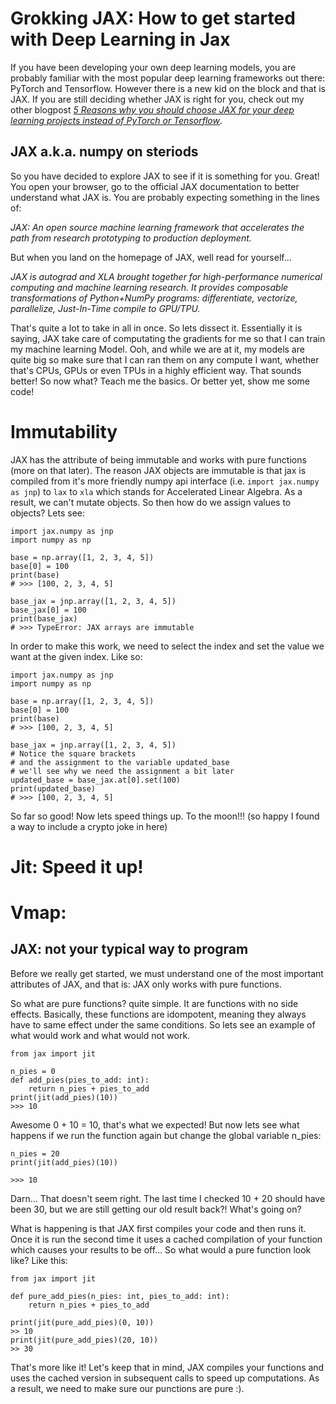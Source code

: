 # Grokking JAX: How to get started with Deep Learning in Jax

If you have been developing your own deep learning models, you are probably familiar with the most popular deep learning frameworks out there: PyTorch and Tensorflow. However there is a new kid on the block and that is JAX. If you are still deciding whether JAX is right for you, check out my other blogpost _[5 Reasons why you should choose JAX for your deep learning projects instead of PyTorch or Tensorflow]()_.

## JAX a.k.a. numpy on steriods

So you have decided to explore JAX to see if it is something for you. Great! You open your browser, go to the official JAX documentation to better understand what JAX is. You are probably expecting something in the lines of:

_JAX: An open source machine learning framework that accelerates the path from research prototyping to production deployment._

But when you land on the homepage of JAX, well read for yourself...

_JAX is autograd and XLA brought together for high-performance numerical computing and machine learning research. It provides composable transformations of Python+NumPy programs: differentiate, vectorize, parallelize, Just-In-Time compile to GPU/TPU._

That's quite a lot to take in all in once. So lets dissect it. Essentially it is saying, JAX take care of computating the gradients for me so that I can train my machine learning Model. Ooh, and while we are at it, my models are quite big so make sure that I can ran them on any compute I want, whether that's CPUs, GPUs or even TPUs in a highly efficient way. That sounds better! So now what? Teach me the basics. Or better yet, show me some code!

# Immutability

JAX has the attribute of being immutable and works with pure functions (more on that later). The reason JAX objects are immutable is that jax is compiled from it's more friendly numpy api interface (i.e. `import jax.numpy as jnp`) to `lax` to `xla` which stands for Accelerated Linear Algebra. As a result, we can't mutate objects. So then how do we assign values to objects? Lets see:

```
import jax.numpy as jnp
import numpy as np

base = np.array([1, 2, 3, 4, 5])
base[0] = 100
print(base)
# >>> [100, 2, 3, 4, 5]

base_jax = jnp.array([1, 2, 3, 4, 5])
base_jax[0] = 100
print(base_jax)
# >>> TypeError: JAX arrays are immutable

```

In order to make this work, we need to select the index and set the value we want at the given index. Like so:

```
import jax.numpy as jnp
import numpy as np

base = np.array([1, 2, 3, 4, 5])
base[0] = 100
print(base)
# >>> [100, 2, 3, 4, 5]

base_jax = jnp.array([1, 2, 3, 4, 5])
# Notice the square brackets
# and the assignment to the variable updated_base
# we'll see why we need the assignment a bit later
updated_base = base_jax.at[0].set(100)
print(updated_base)
# >>> [100, 2, 3, 4, 5]
```

So far so good! Now lets speed things up. To the moon!!! (so happy I found a way to include a crypto joke in here)

# Jit: Speed it up!

# Vmap:

## JAX: not your typical way to program

Before we really get started, we must understand one of the most important attributes of JAX, and that is: JAX only works with pure functions.

So what are pure functions? quite simple. It are functions with no side effects. Basically, these functions are idompotent, meaning they always have to same effect under the same conditions. So lets see an example of what would work and what would not work.

```
from jax import jit

n_pies = 0
def add_pies(pies_to_add: int):
    return n_pies + pies_to_add
print(jit(add_pies)(10))
>>> 10
```

Awesome 0 + 10 = 10, that's what we expected!
But now lets see what happens if we run the function again but change the global variable n_pies:

```
n_pies = 20
print(jit(add_pies)(10))

>>> 10
```

Darn... That doesn't seem right. The last time I checked 10 + 20 should have been 30, but we are still getting our old result back?! What's going on?

What is happening is that JAX first compiles your code and then runs it. Once it is run the second time it uses a cached compilation of your function which causes your results to be off... So what would a pure function look like? Like this:

```
from jax import jit

def pure_add_pies(n_pies: int, pies_to_add: int):
    return n_pies + pies_to_add

print(jit(pure_add_pies)(0, 10))
>> 10
print(jit(pure_add_pies)(20, 10))
>> 30
```

That's more like it! Let's keep that in mind, JAX compiles your functions and uses the cached version in subsequent calls to speed up computations. As a result, we need to make sure our punctions are pure :).
